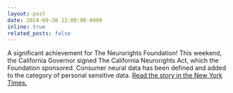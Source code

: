 ```yaml
---
layout: post
date: 2024-09-30 12:00:00-0400
inline: true
related_posts: false
---
```


A significant achievement for The Neurorights Foundation! This weekend, the California Governor signed The California Neurorights Act, which the Foundation sponsored. Consumer neural data has been defined and added to the category of personal sensitive data. <a href="https://www.nytimes.com/2024/09/29/science/california-neurorights-tech-law.html">Read the story in the New York Times.</a>